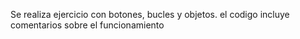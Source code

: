 Se realiza ejercicio con botones, bucles y objetos. 
el codigo incluye comentarios sobre el funcionamiento
